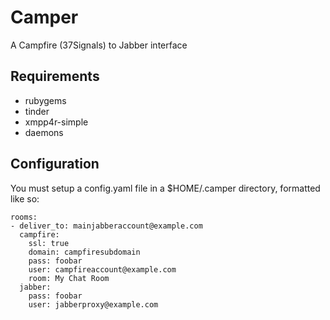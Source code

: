 # Camper

A Campfire (37Signals) to Jabber interface

## Requirements

- rubygems
- tinder
- xmpp4r-simple
- daemons

## Configuration

You must setup a config.yaml file in a $HOME/.camper directory, formatted like so:

    rooms: 
    - deliver_to: mainjabberaccount@example.com
      campfire: 
        ssl: true
        domain: campfiresubdomain 
        pass: foobar
        user: campfireaccount@example.com 
        room: My Chat Room
      jabber: 
        pass: foobar
        user: jabberproxy@example.com

